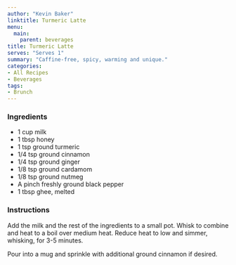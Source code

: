 ```yaml
---
author: "Kevin Baker"
linktitle: Turmeric Latte
menu:
  main:
    parent: beverages
title: Turmeric Latte
serves: "Serves 1"
summary: "Caffine-free, spicy, warming and unique."
categories:
- All Recipes
- Beverages
tags:
- Brunch
---
```


### Ingredients

<div class="ingredient-list">

* 1 cup milk
* 1 tbsp honey
* 1 tsp ground turmeric
* 1/4 tsp ground cinnamon
* 1/4 tsp ground ginger
* 1/8 tsp ground cardamom
* 1/8 tsp ground nutmeg
* A pinch freshly ground black pepper
* 1 tbsp ghee, melted

</div>

### Instructions
Add the milk and the rest of the ingredients to a small pot. Whisk to combine and heat to a boil over medium heat. Reduce heat to low and simmer, whisking, for 3-5 minutes.

Pour into a mug and sprinkle with additional ground cinnamon if desired.
